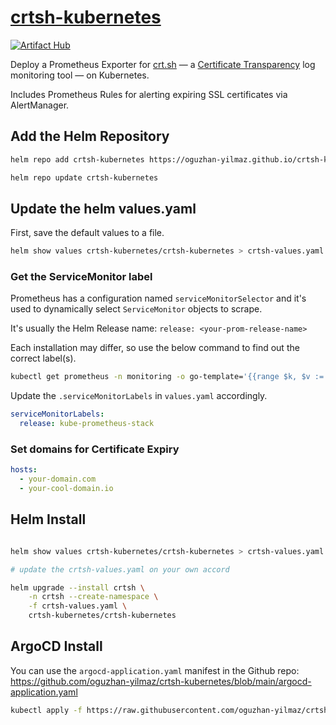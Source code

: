 # [crtsh-kubernetes](https://github.com/oguzhan-yilmaz/crtsh-kubernetes)

[![Artifact Hub](https://img.shields.io/endpoint?url=https://artifacthub.io/badge/repository/crtsh-kubernetes)](https://artifacthub.io/packages/search?repo=crtsh-kubernetes)


Deploy a Prometheus Exporter for [crt.sh](https://crt.sh/) — a [Certificate Transparency](https://certificate.transparency.dev/) log monitoring tool — on Kubernetes. 

Includes Prometheus Rules for alerting expiring SSL certificates via AlertManager.


## Add the Helm Repository

```bash
helm repo add crtsh-kubernetes https://oguzhan-yilmaz.github.io/crtsh-kubernetes

helm repo update crtsh-kubernetes
```

## Update the helm values.yaml

First, save the default values to a file.

```bash
helm show values crtsh-kubernetes/crtsh-kubernetes > crtsh-values.yaml
```

### Get the ServiceMonitor label

Prometheus has a configuration named `serviceMonitorSelector` and it's used to dynamically select `ServiceMonitor` objects to scrape.

It's usually the Helm Release name: `release: <your-prom-release-name>`

Each installation may differ, so use the below command to find out the correct label(s).

```bash
kubectl get prometheus -n monitoring -o go-template='{{range $k, $v := (index .items 0).spec.serviceMonitorSelector.matchLabels}}{{$k}}: {{$v}}{{end}}'
```

Update the `.serviceMonitorLabels` in `values.yaml` accordingly.

```yaml
serviceMonitorLabels:
  release: kube-prometheus-stack
```

### Set domains for Certificate Expiry

```yaml
hosts:
  - your-domain.com
  - your-cool-domain.io
```

## Helm Install

```bash

helm show values crtsh-kubernetes/crtsh-kubernetes > crtsh-values.yaml

# update the crtsh-values.yaml on your own accord

helm upgrade --install crtsh \
    -n crtsh --create-namespace \
    -f crtsh-values.yaml \
    crtsh-kubernetes/crtsh-kubernetes
```

## ArgoCD Install

You can use the `argocd-application.yaml` manifest in the Github repo: <https://github.com/oguzhan-yilmaz/crtsh-kubernetes/blob/main/argocd-application.yaml>

```bash
kubectl apply -f https://raw.githubusercontent.com/oguzhan-yilmaz/crtsh-kubernetes/refs/heads/main/argocd-application.yaml
```
